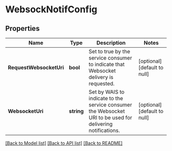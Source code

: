 # WebsockNotifConfig

## Properties
Name | Type | Description | Notes
------------ | ------------- | ------------- | -------------
**RequestWebsocketUri** | **bool** | Set to true by the service consumer to indicate that Websocket delivery is requested. | [optional] [default to null]
**WebsocketUri** | **string** | Set by WAIS to indicate to the service consumer the Websocket URI to be used for delivering notifications. | [optional] [default to null]

[[Back to Model list]](../README.md#documentation-for-models) [[Back to API list]](../README.md#documentation-for-api-endpoints) [[Back to README]](../README.md)


